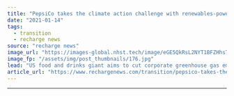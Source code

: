 ```yaml
---
title: "PepsiCo takes the climate action challenge with renewables-powered net zero goal"
date: "2021-01-14"
tags: 
  - transition
  - recharge news
source: "recharge news"
image_url: "https://images-global.nhst.tech/image/eGE5QkRsL2NYT1BFZHhsTnJsQ1RKWk1kcXYvTW41KzhNUmdselhhQkwxTT0=/nhst/binary/53dc9aef5fb7e5d614483aa26684eeef"
image_fp: "/assets/img/post_thumbnails/176.jpg"
lead: "US food and drinks giant aims to cut corporate greenhouse gas emissions by 40% by 2030 fuelled by wind and solar projects and supply chain decarbonisation"
article_url: "https://www.rechargenews.com/transition/pepsico-takes-the-climate-action-challenge-with-renewables-powered-net-zero-goal/2-1-945246"
---
```


---
